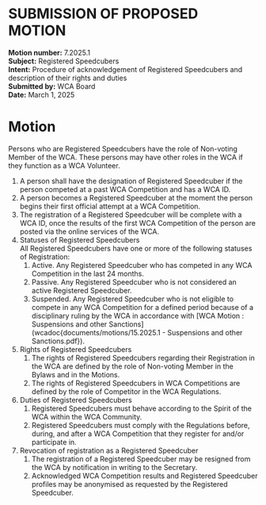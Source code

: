 # SUBMISSION OF PROPOSED MOTION

**Motion number:** 7.2025.1  
**Subject:** Registered Speedcubers  
**Intent:** Procedure of acknowledgement of Registered Speedcubers and description of their rights and duties  
**Submitted by:** WCA Board  
**Date:** March 1, 2025

# Motion

Persons who are Registered Speedcubers have the role of Non-voting Member of the WCA. These persons may have other roles in the WCA if they function as a WCA Volunteer.

1. A person shall have the designation of Registered Speedcuber if the person competed at a past WCA Competition and has a WCA ID.
2. A person becomes a Registered Speedcuber at the moment the person begins their first official attempt at a WCA Competition.
3. The registration of a Registered Speedcuber will be complete with a WCA ID, once the results of the first WCA Competition of the person are posted via the online services of the WCA.
4. Statuses of Registered Speedcubers <br> All Registered Speedcubers have one or more of the following statuses of Registration:
   1. Active. Any Registered Speedcuber who has competed in any WCA Competition in the last 24 months.
   2. Passive. Any Registered Speedcuber who is not considered an active Registered Speedcuber.
   3. Suspended. Any Registered Speedcuber who is not eligible to compete in any WCA Competition for a defined period because of a disciplinary ruling by the WCA in accordance with [WCA Motion : Suspensions and other Sanctions](wcadoc{documents/motions/15.2025.1 - Suspensions and other Sanctions.pdf}).
5. Rights of Registered Speedcubers
   1. The rights of Registered Speedcubers regarding their Registration in the WCA are defined by the role of Non-voting Member in the Bylaws and in the Motions.
   2. The rights of Registered Speedcubers in WCA Competitions are defined by the role of Competitor in the WCA Regulations.
6. Duties of Registered Speedcubers
   1. Registered Speedcubers must behave according to the Spirit of the WCA within the WCA Community.
   2. Registered Speedcubers must comply with the Regulations before, during, and after a WCA Competition that they register for and/or participate in.
7. Revocation of registration as a Registered Speedcuber
   1. The registration of a Registered Speedcuber may be resigned from the WCA by notification in writing to the Secretary.
   2. Acknowledged WCA Competition results and Registered Speedcuber profiles may be anonymised as requested by the Registered Speedcuber.
